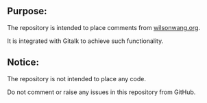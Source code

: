 ## Purpose:

The repository is intended to place comments from [wilsonwang.org](https://wilsonwang.org).

It is integrated with Gitalk to achieve such functionality.

## Notice:

The repository is not intended to place any code.

Do not comment or raise any issues in this repository from GitHub.
